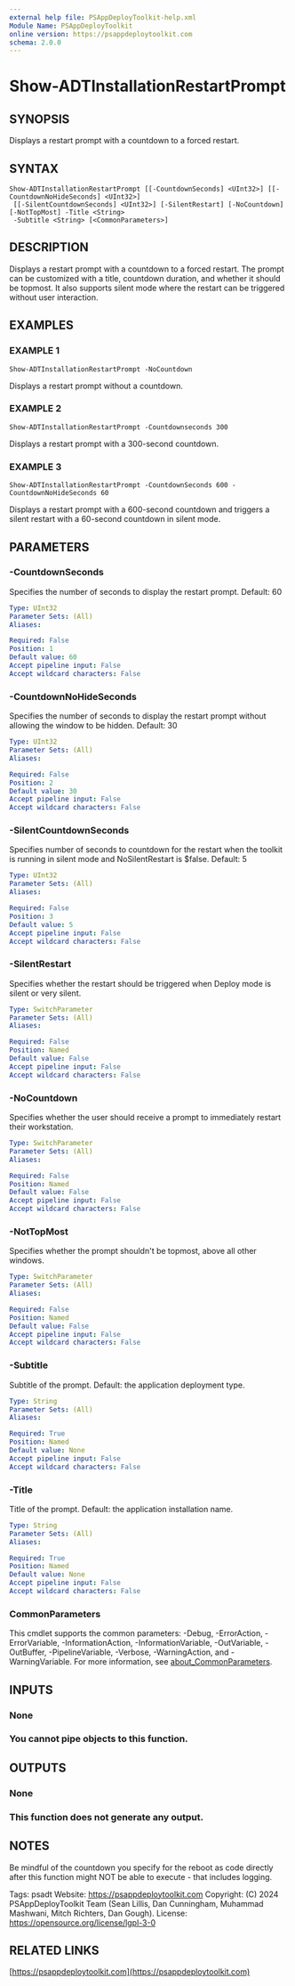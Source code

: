 ```yaml
---
external help file: PSAppDeployToolkit-help.xml
Module Name: PSAppDeployToolkit
online version: https://psappdeploytoolkit.com
schema: 2.0.0
---
```


# Show-ADTInstallationRestartPrompt

## SYNOPSIS
Displays a restart prompt with a countdown to a forced restart.

## SYNTAX

```
Show-ADTInstallationRestartPrompt [[-CountdownSeconds] <UInt32>] [[-CountdownNoHideSeconds] <UInt32>]
 [[-SilentCountdownSeconds] <UInt32>] [-SilentRestart] [-NoCountdown] [-NotTopMost] -Title <String>
 -Subtitle <String> [<CommonParameters>]
```

## DESCRIPTION
Displays a restart prompt with a countdown to a forced restart.
The prompt can be customized with a title, countdown duration, and whether it should be topmost.
It also supports silent mode where the restart can be triggered without user interaction.

## EXAMPLES

### EXAMPLE 1
```
Show-ADTInstallationRestartPrompt -NoCountdown
```

Displays a restart prompt without a countdown.

### EXAMPLE 2
```
Show-ADTInstallationRestartPrompt -Countdownseconds 300
```

Displays a restart prompt with a 300-second countdown.

### EXAMPLE 3
```
Show-ADTInstallationRestartPrompt -CountdownSeconds 600 -CountdownNoHideSeconds 60
```

Displays a restart prompt with a 600-second countdown and triggers a silent restart with a 60-second countdown in silent mode.

## PARAMETERS

### -CountdownSeconds
Specifies the number of seconds to display the restart prompt.
Default: 60

```yaml
Type: UInt32
Parameter Sets: (All)
Aliases:

Required: False
Position: 1
Default value: 60
Accept pipeline input: False
Accept wildcard characters: False
```

### -CountdownNoHideSeconds
Specifies the number of seconds to display the restart prompt without allowing the window to be hidden.
Default: 30

```yaml
Type: UInt32
Parameter Sets: (All)
Aliases:

Required: False
Position: 2
Default value: 30
Accept pipeline input: False
Accept wildcard characters: False
```

### -SilentCountdownSeconds
Specifies number of seconds to countdown for the restart when the toolkit is running in silent mode and NoSilentRestart is $false.
Default: 5

```yaml
Type: UInt32
Parameter Sets: (All)
Aliases:

Required: False
Position: 3
Default value: 5
Accept pipeline input: False
Accept wildcard characters: False
```

### -SilentRestart
Specifies whether the restart should be triggered when Deploy mode is silent or very silent.

```yaml
Type: SwitchParameter
Parameter Sets: (All)
Aliases:

Required: False
Position: Named
Default value: False
Accept pipeline input: False
Accept wildcard characters: False
```

### -NoCountdown
Specifies whether the user should receive a prompt to immediately restart their workstation.

```yaml
Type: SwitchParameter
Parameter Sets: (All)
Aliases:

Required: False
Position: Named
Default value: False
Accept pipeline input: False
Accept wildcard characters: False
```

### -NotTopMost
Specifies whether the prompt shouldn't be topmost, above all other windows.

```yaml
Type: SwitchParameter
Parameter Sets: (All)
Aliases:

Required: False
Position: Named
Default value: False
Accept pipeline input: False
Accept wildcard characters: False
```

### -Subtitle
Subtitle of the prompt.
Default: the application deployment type.

```yaml
Type: String
Parameter Sets: (All)
Aliases:

Required: True
Position: Named
Default value: None
Accept pipeline input: False
Accept wildcard characters: False
```

### -Title
Title of the prompt.
Default: the application installation name.

```yaml
Type: String
Parameter Sets: (All)
Aliases:

Required: True
Position: Named
Default value: None
Accept pipeline input: False
Accept wildcard characters: False
```

### CommonParameters
This cmdlet supports the common parameters: -Debug, -ErrorAction, -ErrorVariable, -InformationAction, -InformationVariable, -OutVariable, -OutBuffer, -PipelineVariable, -Verbose, -WarningAction, and -WarningVariable. For more information, see [about_CommonParameters](http://go.microsoft.com/fwlink/?LinkID=113216).

## INPUTS

### None
### You cannot pipe objects to this function.
## OUTPUTS

### None
### This function does not generate any output.
## NOTES
Be mindful of the countdown you specify for the reboot as code directly after this function might NOT be able to execute - that includes logging.

Tags: psadt
Website: https://psappdeploytoolkit.com
Copyright: (C) 2024 PSAppDeployToolkit Team (Sean Lillis, Dan Cunningham, Muhammad Mashwani, Mitch Richters, Dan Gough).
License: https://opensource.org/license/lgpl-3-0

## RELATED LINKS

[https://psappdeploytoolkit.com](https://psappdeploytoolkit.com)
